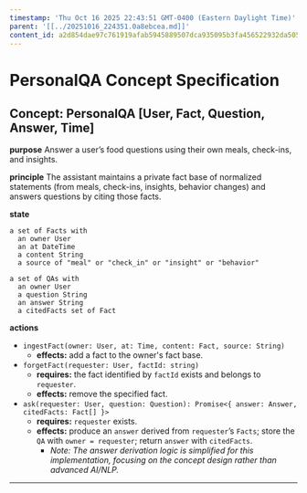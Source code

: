 ```yaml
---
timestamp: 'Thu Oct 16 2025 22:43:51 GMT-0400 (Eastern Daylight Time)'
parent: '[[../20251016_224351.0a8ebcea.md]]'
content_id: a2d854dae97c761919afab5945889507dca935095b3fa456522932da505036bb
---
```


# PersonalQA Concept Specification

## Concept: PersonalQA \[User, Fact, Question, Answer, Time]

**purpose**
Answer a user’s food questions using their own meals, check-ins, and insights.

**principle**
The assistant maintains a private fact base of normalized statements (from meals, check-ins, insights, behavior changes) and answers questions by citing those facts.

**state**

```
a set of Facts with
  an owner User
  an at DateTime
  a content String
  a source of "meal" or "check_in" or "insight" or "behavior"

a set of QAs with
  an owner User
  a question String
  an answer String
  a citedFacts set of Fact
```

**actions**

* `ingestFact(owner: User, at: Time, content: Fact, source: String)`
  * **effects:** add a fact to the owner's fact base.
* `forgetFact(requester: User, factId: string)`
  * **requires:** the fact identified by `factId` exists and belongs to `requester`.
  * **effects:** remove the specified fact.
* `ask(requester: User, question: Question): Promise<{ answer: Answer, citedFacts: Fact[] }>`
  * **requires:** `requester` exists.
  * **effects:** produce an `answer` derived from `requester`’s `Facts`; store the `QA` with `owner = requester`; return `answer` with `citedFacts`.
    * *Note: The answer derivation logic is simplified for this implementation, focusing on the concept design rather than advanced AI/NLP.*

***
